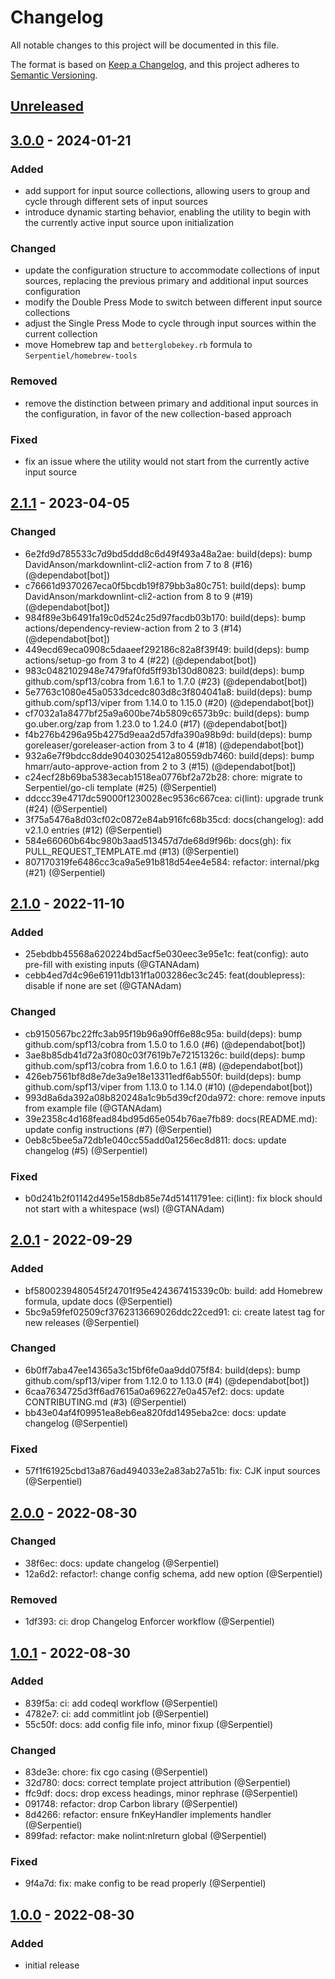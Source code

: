 # Changelog

All notable changes to this project will be documented in this file.

The format is based on [Keep a Changelog](https://keepachangelog.com/en/1.0.0/), and this project adheres
to [Semantic Versioning](https://semver.org/spec/v2.0.0.html).

## [Unreleased]

<!-- ### Added -->

<!-- ### Changed -->

<!-- ### Deprecated -->

<!-- ### Removed -->

<!-- ### Fixed -->

<!-- ### Security -->

## [3.0.0] - 2024-01-21

### Added

- add support for input source collections, allowing users to group and cycle through different sets of input sources
- introduce dynamic starting behavior, enabling the utility to begin with the currently active input source upon initialization

### Changed

- update the configuration structure to accommodate collections of input sources, replacing the previous primary and additional input sources configuration
- modify the Double Press Mode to switch between different input source collections
- adjust the Single Press Mode to cycle through input sources within the current collection
- move Homebrew tap and `betterglobekey.rb` formula to `Serpentiel/homebrew-tools`

### Removed

- remove the distinction between primary and additional input sources in the configuration, in favor of the new collection-based approach

### Fixed

- fix an issue where the utility would not start from the currently active input source

## [2.1.1] - 2023-04-05

### Changed

- 6e2fd9d785533c7d9bd5ddd8c6d49f493a48a2ae: build(deps): bump DavidAnson/markdownlint-cli2-action from 7 to 8 (#16) (@dependabot[bot])
- c76661d9370267eca0f5bcdb19f879bb3a80c751: build(deps): bump DavidAnson/markdownlint-cli2-action from 8 to 9 (#19) (@dependabot[bot])
- 984f89e3b6491fa19c0d524c25d97facdb03b170: build(deps): bump actions/dependency-review-action from 2 to 3 (#14) (@dependabot[bot])
- 449ecd69eca0908c5daaeef292186c82a8f39f49: build(deps): bump actions/setup-go from 3 to 4 (#22) (@dependabot[bot])
- 983c0482102948e7479faf0fd5ff93b130d80823: build(deps): bump github.com/spf13/cobra from 1.6.1 to 1.7.0 (#23) (@dependabot[bot])
- 5e7763c1080e45a0533dcedc803d8c3f804041a8: build(deps): bump github.com/spf13/viper from 1.14.0 to 1.15.0 (#20) (@dependabot[bot])
- cf7032a1a8477bf25a9a600be74b5809c6573b9c: build(deps): bump go.uber.org/zap from 1.23.0 to 1.24.0 (#17) (@dependabot[bot])
- f4b276b4296a95b4275d9eaa2d57dfa390a98b9d: build(deps): bump goreleaser/goreleaser-action from 3 to 4 (#18) (@dependabot[bot])
- 932a6e7f9bdcc8dde90403025412a80559db7460: build(deps): bump hmarr/auto-approve-action from 2 to 3 (#15) (@dependabot[bot])
- c24ecf28b69ba5383ecab1518ea0776bf2a72b28: chore: migrate to Serpentiel/go-cli template (#25) (@Serpentiel)
- ddccc39e4717dc59000f1230028ec9536c667cea: ci(lint): upgrade trunk (#24) (@Serpentiel)
- 3f75a5476a8d03cf02c0872e84ab916fc68b35cd: docs(changelog): add v2.1.0 entries (#12) (@Serpentiel)
- 584e66060b64bc980b3aad513457d7de68d9f96b: docs(gh): fix PULL_REQUEST_TEMPLATE.md (#13) (@Serpentiel)
- 807170319fe6486cc3ca9a5e91b818d54ee4e584: refactor: internal/pkg (#21) (@Serpentiel)

## [2.1.0] - 2022-11-10

### Added

- 25ebdbb45568a620224bd5acf5e030eec3e95e1c: feat(config): auto pre-fill with existing inputs (@GTANAdam)
- cebb4ed7d4c96e61911db131f1a003286ec3c245: feat(doublepress): disable if none are set (@GTANAdam)

### Changed

- cb9150567bc22ffc3ab95f19b96a90ff6e88c95a: build(deps): bump github.com/spf13/cobra from 1.5.0 to 1.6.0 (#6) (@dependabot[bot])
- 3ae8b85db41d72a3f080c03f7619b7e72151326c: build(deps): bump github.com/spf13/cobra from 1.6.0 to 1.6.1 (#8) (@dependabot[bot])
- 426eb7561bf8d8e7de3a9e18e13311edf6ab550f: build(deps): bump github.com/spf13/viper from 1.13.0 to 1.14.0 (#10) (@dependabot[bot])
- 993d8a6da392a08b820248a1c9b5d39cf20da972: chore: remove inputs from example file (@GTANAdam)
- 39e2358c4d168fead84bd95d65e054b76ae7fb89: docs(README.md): update config instructions (#7) (@Serpentiel)
- 0eb8c5bee5a72db1e040cc55add0a1256ec8d811: docs: update changelog (#5) (@Serpentiel)

### Fixed

- b0d241b2f01142d495e158db85e74d51411791ee: ci(lint): fix block should not start with a whitespace (wsl) (@GTANAdam)

## [2.0.1] - 2022-09-29

### Added

- bf5800239480545f24701f95e424367415339c0b: build: add Homebrew formula, update docs (@Serpentiel)
- 5bc9a59fef02509cf3762313669026ddc22ced91: ci: create latest tag for new releases (@Serpentiel)

### Changed

- 6b0ff7aba47ee14365a3c15bf6fe0aa9dd075f84: build(deps): bump github.com/spf13/viper from 1.12.0 to 1.13.0 (#4) (@dependabot[bot])
- 6caa7634725d3ff6ad7615a0a696227e0a457ef2: docs: update CONTRIBUTING.md (#3) (@Serpentiel)
- bb43e04af4f09951ea8eb6ea820fdd1495eba2ce: docs: update changelog (@Serpentiel)

### Fixed

- 57f1f61925cbd13a876ad494033e2a83ab27a51b: fix: CJK input sources (@Serpentiel)

## [2.0.0] - 2022-08-30

### Changed

- 38f6ec: docs: update changelog (@Serpentiel)
- 12a6d2: refactor!: change config schema, add new option (@Serpentiel)

### Removed

- 1df393: ci: drop Changelog Enforcer workflow (@Serpentiel)

## [1.0.1] - 2022-08-30

### Added

- 839f5a: ci: add codeql workflow (@Serpentiel)
- 4782e7: ci: add commitlint job (@Serpentiel)
- 55c50f: docs: add config file info, minor fixup (@Serpentiel)

### Changed

- 83de3e: chore: fix cgo casing (@Serpentiel)
- 32d780: docs: correct template project attribution (@Serpentiel)
- ffc9df: docs: drop excess headings, minor rephrase (@Serpentiel)
- 091748: refactor: drop Carbon library (@Serpentiel)
- 8d4266: refactor: ensure fnKeyHandler implements handler (@Serpentiel)
- 899fad: refactor: make nolint:nlreturn global (@Serpentiel)

### Fixed

- 9f4a7d: fix: make config to be read properly (@Serpentiel)

## [1.0.0] - 2022-08-30

### Added

- initial release

[unreleased]: https://github.com/Serpentiel/betterglobekey/compare/v3.0.0...HEAD
[3.0.0]: https://github.com/Serpentiel/betterglobekey/releases/tag/v3.0.0
[2.1.1]: https://github.com/Serpentiel/betterglobekey/releases/tag/v2.1.1
[2.1.0]: https://github.com/Serpentiel/betterglobekey/releases/tag/v2.1.0
[2.0.1]: https://github.com/Serpentiel/betterglobekey/releases/tag/v2.0.1
[2.0.0]: https://github.com/Serpentiel/betterglobekey/releases/tag/v2.0.0
[1.0.1]: https://github.com/Serpentiel/betterglobekey/releases/tag/v1.0.1
[1.0.0]: https://github.com/Serpentiel/betterglobekey/releases/tag/v1.0.0
